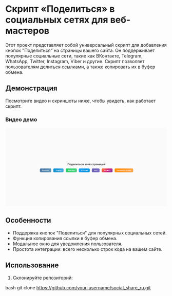 # Скрипт «Поделиться» в социальных сетях для веб-мастеров

Этот проект представляет собой универсальный скрипт для добавления кнопок "Поделиться" на страницы вашего сайта. Он поддерживает популярные социальные сети, такие как ВКонтакте, Telegram, WhatsApp, Twitter, Instagram, Viber и другие. Скрипт позволяет пользователям делиться ссылками, а также копировать их в буфер обмена.

## Демонстрация

Посмотрите видео и скриншоты ниже, чтобы увидеть, как работает скрипт.

### Видео демо

[![Пример видео](https://raw.githubusercontent.com/SerGioPlay01/social_share_ru/refs/heads/main/screen.png)](video.mp4)


## Особенности

- Поддержка кнопок "Поделиться" для популярных социальных сетей.
- Функция копирования ссылки в буфер обмена.
- Модальное окно для уведомления пользователя.
- Простота интеграции: всего несколько строк кода на вашем сайте.

## Использование

1. Склонируйте репозиторий:

bash
   git clone https://github.com/your-username/social_share_ru.git
   
